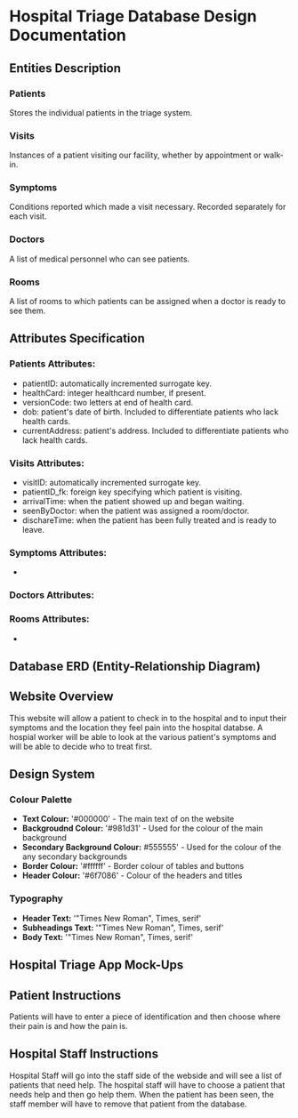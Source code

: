# Hospital Triage Database Design Documentation

## Entities Description

### Patients
Stores the individual patients in the triage system.

### Visits
Instances of a patient visiting our facility, whether by appointment or walk-in.

### Symptoms
Conditions reported which made a visit necessary. Recorded separately for each visit.

### Doctors
A list of medical personnel who can see patients.

### Rooms
A list of rooms to which patients can be assigned when a doctor is ready to see them.

## Attributes Specification

### Patients Attributes:
- patientID: automatically incremented surrogate key.
- healthCard: integer healthcard number, if present.
- versionCode: two letters at end of health card.
- dob: patient's date of birth. Included to differentiate patients who lack health cards.
- currentAddress: patient's address. Included to differentiate patients who lack health cards.

### Visits Attributes:
- visitID: automatically incremented surrogate key.
- patientID_fk: foreign key specifying which patient is visiting.
- arrivalTime: when the patient showed up and began waiting.
- seenByDoctor: when the patient was assigned a room/doctor.
- dischareTime: when the patient has been fully treated and is ready to leave.

### Symptoms Attributes:
-

### Doctors Attributes:

### Rooms Attributes:
-

## Database ERD (Entity-Relationship Diagram)
<!-- ![Database Schema](schema.png) -->

## Website Overview
This website will allow a patient to check in to the hospital and to input their symptoms and the location they feel pain into the hospital databse. A hospial worker will be able to look at the various patient's symptoms and will be able to decide who to treat first. 

## Design System

### Colour Palette
  -   **Text Colour:** '#000000' - The main text of on the website 
  -   **Backgroudnd Colour:** '#981d31' - Used for the colour of the main background 
  -   **Secondary Background Colour:** #555555' - Used for the colour of the any secondary backgrounds
  -   **Border Colour:** '#ffffff' - Border colour of tables and buttons
  -   **Header Colour:** '#6f7086' - Colour of the headers and titles
    
### Typography
- **Header Text:** '"Times New Roman", Times, serif'
- **Subheadings Text:** '"Times New Roman", Times, serif'
- **Body Text:** '"Times New Roman", Times, serif'

## Hospital Triage App Mock-Ups

## Patient Instructions
Patients will have to enter a piece of identification and then choose where their pain is and how the pain is. 

## Hospital Staff Instructions
Hospital Staff will go into the staff side of the webside and will see a list of patients that need help. The hospital staff will have to choose a patient that needs help and then go help them. When the patient has been seen, the staff member will have to remove that patient from the database. 

